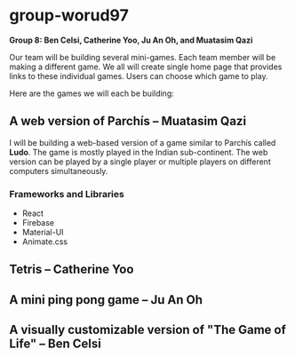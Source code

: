 # group-worud97

**Group 8: Ben Celsi, Catherine Yoo, Ju An Oh, and Muatasim Qazi**

Our team will be building several mini-games.
Each team member will be making a different game. We all will create single home page that provides links to these individual games. Users can choose which game to play. 

Here are the games we will each be building:

## A web version of Parchís – Muatasim Qazi
I will be building a web-based version of a game similar to Parchís called **Ludo**. The game is mostly played in the Indian sub-continent. The web version can be played by a single player or multiple players on different computers simultaneously.

### Frameworks and Libraries
* React
* Firebase
* Material-UI
* Animate.css


## Tetris – Catherine Yoo
## A mini ping pong game – Ju An Oh
## A visually customizable version of "The Game of Life" – Ben Celsi
